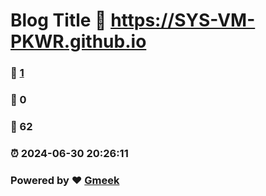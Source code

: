 # Blog Title :link: https://SYS-VM-PKWR.github.io 
### :page_facing_up: [1](https://SYS-VM-PKWR.github.io/tag.html) 
### :speech_balloon: 0 
### :hibiscus: 62 
### :alarm_clock: 2024-06-30 20:26:11 
### Powered by :heart: [Gmeek](https://github.com/Meekdai/Gmeek)
